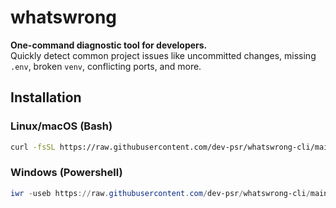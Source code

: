 # whatswrong

**One-command diagnostic tool for developers.**  
Quickly detect common project issues like uncommitted changes, missing `.env`, broken `venv`, conflicting ports, and more.

## Installation

### Linux/macOS (Bash)

```bash
curl -fsSL https://raw.githubusercontent.com/dev-psr/whatswrong-cli/main/install.sh | bash
```

### Windows (Powershell)

```powershell
iwr -useb https://raw.githubusercontent.com/dev-psr/whatswrong-cli/main/install.bat -OutFile "$env:TEMP\w.bat"; cmd /c "$env:TEMP\w.bat"
```
